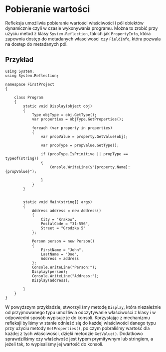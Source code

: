 # Pobieranie wartości

Refleksja umożliwia pobieranie wartości właściwości i pól obiektów dynamicznie czyli w czasie wykonywania programu. Można to zrobić przy użyciu metod z klasy `System.Reflection`, takich jak `PropertyInfo`, która zapewnia dostęp do metadanych właściwości czy `FieldInfo`, która pozwala na dostęp do metadanych pól.

## Przykład

```
using System;
using System.Reflection;

namespace FirstProject
{
   
    class Program
    {
        static void Display(object obj)
        {
            Type objType = obj.GetType();
            var properties = objType.GetProperties();

            foreach (var property in properties)
            {
                var propValue = property.GetValue(obj);

                var propType = propValue.GetType();

                if (propType.IsPrimitive || propType == typeof(string))
                {
                    Console.WriteLine($"{property.Name}: {propValue}");

                }
            }
        }


        static void Main(string[] args)
        {
            Address address = new Address()
            {
                City = "Krakow",
                PostalCode = "31-556",
                Street = "Grodzka 5"
            };

            Person person = new Person()
            {
                FirstName = "John",
                LastName = "Doe",
                Address = address
            };
            Console.WriteLine("Person:");
            Display(person);
            Console.WriteLine("Address:");
            Display(address);

        }
    }
}

```

W powyższym przykładzie, stworzyliśmy metodę `Display`, która niezależnie od przyjmowanego typu umożliwia odczytywanie właściwości z klasy i w odpowiedni sposób wypisuje je do konsoli. Korzystając z mechanizmu refleksji byliśmy w stanie odnieść się do każdej właściwości danego typu przy użyciu metody `GetProperties()`, po czym pobraliśmy wartość dla każdej z tych właściwości, dzięki metodzie `GetValue()`. Dodatkowo sprawdziliśmy czy właściwość jest typem prymitywnym lub stringiem, a jeżeli tak, to wypisaliśmy jej wartość do konsoli. 
